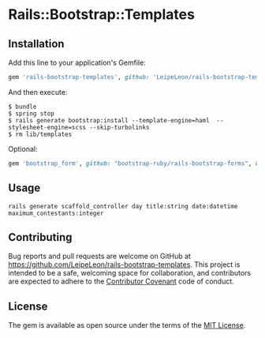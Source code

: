 # Rails::Bootstrap::Templates


## Installation

Add this line to your application's Gemfile:

```ruby
gem 'rails-bootstrap-templates', github: 'LeipeLeon/rails-bootstrap-templates', branch: "master"
```

And then execute:

    $ bundle
    $ spring stop
    $ rails generate bootstrap:install --template-engine=haml  --stylesheet-engine=scss --skip-turbolinks
    $ rm lib/templates

Optional:

```ruby
gem 'bootstrap_form', github: "bootstrap-ruby/rails-bootstrap-forms", branch: "master"
```

## Usage

```shell
rails generate scaffold_controller day title:string date:datetime maximum_contestants:integer
```

## Contributing

Bug reports and pull requests are welcome on GitHub at https://github.com/LeipeLeon/rails-bootstrap-templates. This project is intended to be a safe, welcoming space for collaboration, and contributors are expected to adhere to the [Contributor Covenant](http://contributor-covenant.org) code of conduct.

## License

The gem is available as open source under the terms of the [MIT License](http://opensource.org/licenses/MIT).
